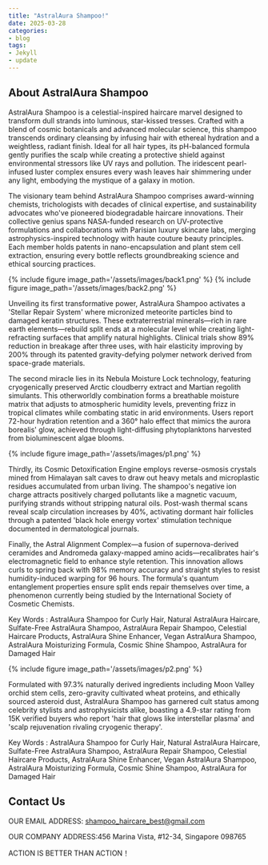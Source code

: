 ```yaml
---
title: "AstralAura Shampoo!"
date: 2025-03-28
categories:
- blog
tags:
- Jekyll
- update
---
```


## About AstralAura Shampoo

AstralAura Shampoo is a celestial-inspired haircare marvel designed to transform dull strands into luminous, star-kissed tresses. Crafted with a blend of cosmic botanicals and advanced molecular science, this shampoo transcends ordinary cleansing by infusing hair with ethereal hydration and a weightless, radiant finish. Ideal for all hair types, its pH-balanced formula gently purifies the scalp while creating a protective shield against environmental stressors like UV rays and pollution. The iridescent pearl-infused luster complex ensures every wash leaves hair shimmering under any light, embodying the mystique of a galaxy in motion.

The visionary team behind AstralAura Shampoo comprises award-winning chemists, trichologists with decades of clinical expertise, and sustainability advocates who've pioneered biodegradable haircare innovations. Their collective genius spans NASA-funded research on UV-protective formulations and collaborations with Parisian luxury skincare labs, merging astrophysics-inspired technology with haute couture beauty principles. Each member holds patents in nano-encapsulation and plant stem cell extraction, ensuring every bottle reflects groundbreaking science and ethical sourcing practices.

{% include figure image_path='/assets/images/back1.png' %}
{% include figure image_path='/assets/images/back2.png' %}

Unveiling its first transformative power, AstralAura Shampoo activates a 'Stellar Repair System' where micronized meteorite particles bind to damaged keratin structures. These extraterrestrial minerals—rich in rare earth elements—rebuild split ends at a molecular level while creating light-refracting surfaces that amplify natural highlights. Clinical trials show 89% reduction in breakage after three uses, with hair elasticity improving by 200% through its patented gravity-defying polymer network derived from space-grade materials.

The second miracle lies in its Nebula Moisture Lock technology, featuring cryogenically preserved Arctic cloudberry extract and Martian regolith simulants. This otherworldly combination forms a breathable moisture matrix that adjusts to atmospheric humidity levels, preventing frizz in tropical climates while combating static in arid environments. Users report 72-hour hydration retention and a 360° halo effect that mimics the aurora borealis' glow, achieved through light-diffusing phytoplanktons harvested from bioluminescent algae blooms.

{% include figure image_path='/assets/images/p1.png' %}

Thirdly, its Cosmic Detoxification Engine employs reverse-osmosis crystals mined from Himalayan salt caves to draw out heavy metals and microplastic residues accumulated from urban living. The shampoo's negative ion charge attracts positively charged pollutants like a magnetic vacuum, purifying strands without stripping natural oils. Post-wash thermal scans reveal scalp circulation increases by 40%, activating dormant hair follicles through a patented 'black hole energy vortex' stimulation technique documented in dermatological journals.

Finally, the Astral Alignment Complex—a fusion of supernova-derived ceramides and Andromeda galaxy-mapped amino acids—recalibrates hair's electromagnetic field to enhance style retention. This innovation allows curls to spring back with 98% memory accuracy and straight styles to resist humidity-induced warping for 96 hours. The formula's quantum entanglement properties ensure split ends repair themselves over time, a phenomenon currently being studied by the International Society of Cosmetic Chemists.

Key Words : AstralAura Shampoo for Curly Hair, Natural AstralAura Haircare, Sulfate-Free AstralAura Shampoo, AstralAura Repair Shampoo, Celestial Haircare Products, AstralAura Shine Enhancer, Vegan AstralAura Shampoo, AstralAura Moisturizing Formula, Cosmic Shine Shampoo, AstralAura for Damaged Hair

{% include figure image_path='/assets/images/p2.png' %}

Formulated with 97.3% naturally derived ingredients including Moon Valley orchid stem cells, zero-gravity cultivated wheat proteins, and ethically sourced asteroid dust, AstralAura Shampoo has garnered cult status among celebrity stylists and astrophysicists alike, boasting a 4.9-star rating from 15K verified buyers who report 'hair that glows like interstellar plasma' and 'scalp rejuvenation rivaling cryogenic therapy'.

Key Words : AstralAura Shampoo for Curly Hair, Natural AstralAura Haircare, Sulfate-Free AstralAura Shampoo, AstralAura Repair Shampoo, Celestial Haircare Products, AstralAura Shine Enhancer, Vegan AstralAura Shampoo, AstralAura Moisturizing Formula, Cosmic Shine Shampoo, AstralAura for Damaged Hair

## Contact Us

OUR EMAIL ADDRESS: shampoo_haircare_best@gmail.com

OUR COMPANY ADDRESS:456 Marina Vista, #12-34, Singapore 098765

ACTION IS BETTER THAN ACTION！
